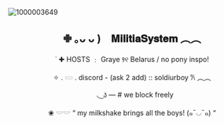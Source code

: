 ![1000003649](https://github.com/user-attachments/assets/a40c5a4f-f515-4467-b7ee-509489ea8758)

<div align="center">

 ✙ ｡ᴗ ᴗ )⠀ 𝐌𝐢𝐥𝐢𝐭𝐢𝐚𝐒𝐲𝐬𝐭𝐞𝐦   ︵︵                              
-----
 ˙ ✚  HOSTS ﹕  Graye ꣑୧ Belarus  / no pony inspo!

✧ . 𓋰 .  discord - (ask 2 add) :: soldiurboy 𐙚     ︵︵

ㅤ◟ ͜  ꣓   —  #   we block freely 

 ❀   𓎟𓎟 “ my milkshake brings all the boys! (๑¯◡¯๑)  “

</div>
